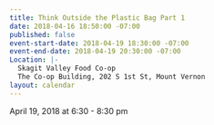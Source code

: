 ```yaml
---
title: Think Outside the Plastic Bag Part 1
date: 2018-04-16 18:50:00 -07:00
published: false
event-start-date: 2018-04-19 18:30:00 -07:00
event-end-date: 2018-04-19 20:30:00 -07:00
Location: |-
  Skagit Valley Food Co-op
  The Co-op Building, 202 S 1st St, Mount Vernon
layout: calendar
---
```


April 19, 2018 at 6:30 - 8:30 pm